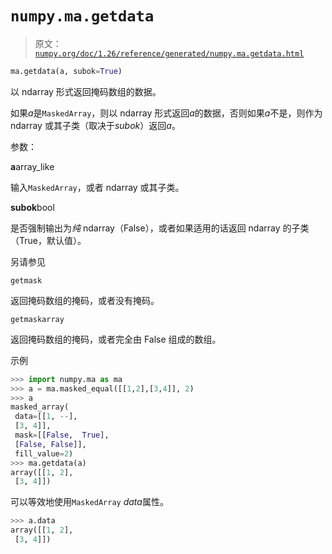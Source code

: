 # `numpy.ma.getdata`

> 原文：[`numpy.org/doc/1.26/reference/generated/numpy.ma.getdata.html`](https://numpy.org/doc/1.26/reference/generated/numpy.ma.getdata.html)

```py
ma.getdata(a, subok=True)
```

以 ndarray 形式返回掩码数组的数据。

如果*a*是`MaskedArray`，则以 ndarray 形式返回*a*的数据，否则如果*a*不是，则作为 ndarray 或其子类（取决于*subok*）返回*a*。

参数：

**a**array_like

输入`MaskedArray`，或者 ndarray 或其子类。

**subok**bool

是否强制输出为*纯* ndarray（False），或者如果适用的话返回 ndarray 的子类（True，默认值）。 

另请参见

`getmask`

返回掩码数组的掩码，或者没有掩码。

`getmaskarray`

返回掩码数组的掩码，或者完全由 False 组成的数组。

示例

```py
>>> import numpy.ma as ma
>>> a = ma.masked_equal([[1,2],[3,4]], 2)
>>> a
masked_array(
 data=[[1, --],
 [3, 4]],
 mask=[[False,  True],
 [False, False]],
 fill_value=2)
>>> ma.getdata(a)
array([[1, 2],
 [3, 4]]) 
```

可以等效地使用`MaskedArray` *data*属性。

```py
>>> a.data
array([[1, 2],
 [3, 4]]) 
```
